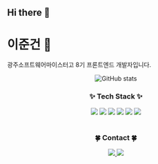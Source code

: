 ## Hi there 👋


# 이준건 🌱

광주소프트웨어마이스터고 8기 프론트엔드 개발자입니다.

<div align="center">
  <img src="https://github-readme-stats.vercel.app/api?username=tlrdmsEjrqhRdl&show_icons=true&theme=vue" alt="GitHub stats" />
</div>

<h3 align="center">✨ Tech Stack ✨</h3>
<div align="center">
  <img src="https://img.shields.io/badge/html5-E34F26.svg?style=for-the-badge&logo=html5&logoColor=white" />
  <img src="https://img.shields.io/badge/css3-1572B6.svg?style=for-the-badge&logo=css3&logoColor=white" />
  <img src="https://img.shields.io/badge/javascript-F7DF1E.svg?style=for-the-badge&logo=javascript&logoColor=20232a" />
  <img src="https://img.shields.io/badge/styled--components-DB7093?style=for-the-badge&logo=styled-components&logoColor=ffd35b" />
  <img src="https://img.shields.io/badge/typescript-007ACC.svg?style=for-the-badge&logo=typescript&logoColor=white" />
  <img src="https://img.shields.io/badge/react-20232a.svg?style=for-the-badge&logo=react&logoColor=61DAFB" />
</div>

<br>

<h3 align="center">🍀 Contact 🍀</h3>
<div align="center">
  <a href="(https://velog.io/@jungeon/posts)">
    <img src="https://img.shields.io/badge/Velog-1EBC8F?style=for-the-badge&logo=velog&logoColor=white" />
  </a>
  <a href="https://www.instagram.com/9_.158g">
    <img src="https://img.shields.io/badge/Instagram-FF0069?style=for-the-badge&logo=instagram&logoColor=white" />
  </a>
</div>
